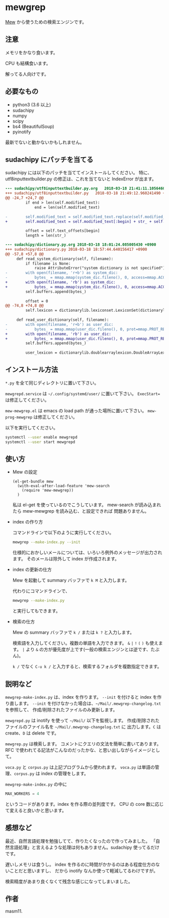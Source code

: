 # mewgrep

[Mew](https://www.mew.org/ja/) から使うための検索エンジンです。

## 注意

メモリをかなり食います。

CPU も結構食います。

解ってる人向けです。

## 必要なもの

- python3 (3.6 以上)
- sudachipy
- numpy
- scipy
- bs4 (BeautifulSoup)
- pyinotify

最新でないと動かないかもしれません。

## sudachipy にパッチを当てる

sudachipy には以下のパッチを当ててインストールしてください。
特に、utf8inputtextbuilder.py の修正は、これを当てないと IndexError が出ます。

```diff
--- sudachipy/utf8inputtextbuilder.py.org	2018-03-18 21:41:11.105646074 +0900
+++ sudachipy/utf8inputtextbuilder.py	2018-03-18 21:49:12.960241490 +0900
@@ -24,7 +24,7 @@
         if end > len(self.modified_text):
             end = len(self.modified_text)
 
-        self.modified_text = self.modified_text.replace(self.modified_text[begin:end], str_)
+        self.modified_text = self.modified_text[:begin] + str_ + self.modified_text[end:]
 
         offset = self.text_offsets[begin]
         length = len(str_)
```

```diff
--- sudachipy/dictionary.py.org	2018-03-18 18:01:24.085005430 +0900
+++ sudachipy/dictionary.py	2018-03-18 18:57:44.640156417 +0900
@@ -57,8 +57,8 @@
     def read_system_dictionary(self, filename):
         if filename is None:
             raise AttributeError("system dictionary is not specified")
-        with open(filename, 'r+b') as system_dic:
-            bytes_ = mmap.mmap(system_dic.fileno(), 0, access=mmap.ACCESS_READ)
+        with open(filename, 'rb') as system_dic:
+            bytes_ = mmap.mmap(system_dic.fileno(), 0, access=mmap.ACCESS_READ|mmap.MAP_SHARED)
         self.buffers.append(bytes_)
 
         offset = 0
@@ -74,8 +74,8 @@
         self.lexicon = dictionarylib.lexiconset.LexiconSet(dictionarylib.doublearraylexicon.DoubleArrayLexicon(bytes_, offset))
 
     def read_user_dictionary(self, filename):
-        with open(filename, 'r+b') as user_dic:
-            bytes_ = mmap.mmap(user_dic.fileno(), 0, prot=mmap.PROT_READ)
+        with open(filename, 'rb') as user_dic:
+            bytes_ = mmap.mmap(user_dic.fileno(), 0, prot=mmap.PROT_READ|mmap.MAP_SHARED)
         self.buffers.append(bytes_)
 
         user_lexicon = dictionarylib.doublearraylexicon.DoubleArrayLexicon(bytes_, 0)
```

## インストール方法

`*.py` を全て同じディレクトリに置いて下さい。

`mewgrepd.service` は `~/.config/systemd/user/` に置いて下さい。
`ExecStart=` は修正してください。

`mew-mewgrep.el` は emacs の load path が通った場所に置いて下さい。
`mew-prog-mewgrep` は修正してください。

以下を実行してください。

```sh
systemctl --user enable mewgrepd
systemctl --user start mewgrepd
```

## 使い方

- Mew の設定

  ```elisp
  (el-get-bundle mew
    (with-eval-after-load-feature 'mew-search
      (require 'mew-mewgrep))
    )
  ```

  私は el-get を使っているのでこうしています。
  mew-search が読み込まれたら mew-mewgrep を読み込む、と設定できれば
  問題ありません。

- index の作り方

  コマンドラインで以下のように実行してください。

  ```sh
  mewgrep --make-index.py --init
  ```

  仕様的におかしいメールについては、いろいろ例外のメッセージが出力されます。
  そのメールは除外して index が作成されます。

- index の更新の仕方

  Mew を起動して summary バッファで `k M` と入力します。

  代わりにコマンドラインで、

  ```sh
  mewgrep --make-index.py
  ```

  と実行してもできます。

- 検索の仕方

  Mew の summary バッファで `k /` または `k ?` と入力します。

  検索語を入力してください。複数の単語を入力できます。
  `&` `|` `!` `(` `)` も使えます。
  `|` より `&` の方が優先度が上です(一般の検索エンジンとは逆です、たぶん)。

  `k /` でなく `C-u k /` と入力すると、検索するフォルダを複数指定できます。

## 説明など

`mewgrep-make-index.py` は、index を作ります。
`--init` を付けると index を作り直します。
`--init` を付けなかった場合は、`~/Mail/.mewgrep-changelog.txt` を参照して、
作成/削除されたファイルのみ更新します。

`mewgrepd.py` は inotify を使って `~/Mail/` 以下を監視します。
作成/削除されたファイルのファイル名を `~/Mail/.mewgrep-changelog.txt` に
出力します。`C` は create、`D` は delete です。

`mewgrep.py` は検索します。
コメントにクエリの文法を簡単に書いてあります。
RFC で使われてる記法がこんなのだったかな、と思い出しながらイメージとして。

`voca.py` と `corpus.py` は上記プログラムから使われます。
`voca.py` は単語の管理、`corpus.py` は index の管理をします。

`mewgrep-make-index.py` の中に

```py
MAX_WORKERS = 4
```

というコードがあります。index を作る際の並列度です。
CPU の core 数に応じて変えると良いかと思います。

## 感想など

最近、自然言語処理を勉強してて、作りたくなったので作ってみました。
「自然言語処理」と言えるような処理は何もありません。sudachipy 使ってるだけです。

遅いしメモリは食うし。
index を作るのに時間がかかるのはある程度仕方のないことだと思いますし、
だから inotify なんか使って軽減してるわけですが。

検索精度があまり良くなくて残念な感じになってしまいました。

## 作者

masm11.
